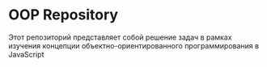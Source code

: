 # OOP Repository

Этот репозиторий представляет собой решение задач в рамках изучения концепции объектно-ориентированного программирования в JavaScript
